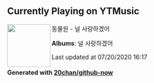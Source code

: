 ## Currently Playing on YTMusic

[<img align="left" width="100" src="https://lh3.googleusercontent.com/rz6SKjMvpUJeyflamaA1hBW_Se0fRoeZPjGiH2Kbn4noJENMV2hOpCuF141YRLmLXzeM280iATAXkVRL">](https://music.youtube.com/browse/MPREb_RFWwqxNxZ9x)

동물원 - 널 사랑하겠어

**Albums**: 널 사랑하겠어

Last updated at 07/20/2020 16:17

#### Generated with [20chan/github-now](https://github.com/20chan/github-now)


<!--
**20chan/20chan** is a ✨ _special_ ✨ repository because its `README.md` (this file) appears on your GitHub profile.

Here are some ideas to get you started:

- 🔭 I’m currently working on ...
- 🌱 I’m currently learning ...
- 👯 I’m looking to collaborate on ...
- 🤔 I’m looking for help with ...
- 💬 Ask me about ...
- 📫 How to reach me: ...
- 😄 Pronouns: ...
- ⚡ Fun fact: ...
-->
